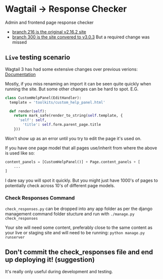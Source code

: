 # Wagtail -> Response Checker

Admin and frontend page response checker

- [branch 216 is the original v2.16.2 site](https://github.com/nickmoreton/wagtail-response-checker/tree/216)
- [branch 300 is the site convered to v3.0.3](https://github.com/nickmoreton/wagtail-response-checker/tree/300) But a required change was missed

## `Live` testing scenario

Wagtail 3 has had some extensive changes over previous verions: [Documentation](https://docs.wagtail.org/en/stable/releases/3.0.html)

Mostly, if you miss renaming an import it can be seen quite quickly when running the site. But some other changes can be hard to spot. E.G.

```python
class CustomHelpPanel(EditHandler):
  template = 'toolkits/custom_help_panel.html'

  def render(self):
    return mark_safe(render_to_string(self.template, {
      'self': self,
        'title': self.form.parent_page.title
    }))
```

Won't show up as an error until you try to edit the page it's used on.

If you have one page model that all pages use/inherit from where the above is used like so:

```python
content_panels = [CustomHelpPanel()] + Page.content_panels + [
    ...
]
```

I dare say you will spot it quickly. But you might just have 1000's of pages to potentially check across 10's of different page models.

### Check Responses Command

`check_responses.py` can be dropped into any app folder as per the django management command folder stucture and run with `./manage.py check_responses`

Your site will need some content, preferably close to the same content as your live or staging site and will need to be running: `python manage.py runserver`

## Don't commit the check_responses file and end up deploying it! (suggestion)

It's really only useful during development and testing.
